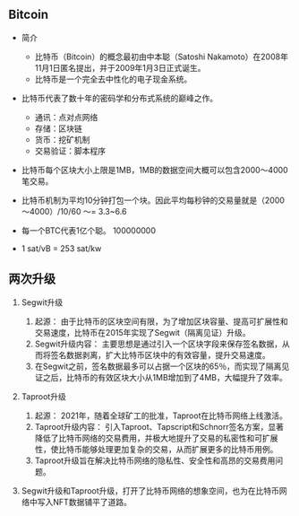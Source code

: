 ## Bitcoin

- 简介
    - 比特币（Bitcoin）的概念最初由中本聪（Satoshi Nakamoto）在2008年11月1日匿名提出，并于2009年1月3日正式诞生。
    - 比特币是一个完全去中性化的电子现金系统。


- 比特币代表了数十年的密码学和分布式系统的巅峰之作。
    - 通讯：点对点网络
    - 存储：区块链
    - 货币：挖矿机制
    - 交易验证：脚本程序

- 比特币每个区块大小上限是1MB，1MB的数据空间大概可以包含2000～4000笔交易。
- 比特币机制为平均10分钟打包一个块。因此平均每秒钟的交易量就是（2000～4000）/10/60 ～= 3.3~6.6
- 每一个BTC代表1亿个聪。 100000000
- 1 sat/vB = 253 sat/kw


## 两次升级
1. Segwit升级
    1. 起源： 由于比特币的区块空间有限，为了增加区块容量、提高可扩展性和交易速度，比特币在2015年实现了Segwit（隔离见证）升级。
    2. Segwit升级内容： 主要思想是通过引入一个区块字段来保存签名数据，从而将签名数据剥离，扩大比特币区块中的有效容量，提升交易速度。
    3. 在Segwit之前，签名数据最多可以占据一个区块的65％，而实现了隔离见证之后，比特币的有效区块大小从1MB增加到了4MB，大幅提升了效率。

2. Taproot升级
    1. 起源： 2021年，随着全球矿工的批准，Taproot在比特币网络上线激活。
    2. Taproot升级内容： 引入Taproot、Tapscript和Schnorr签名方案，显著降低了比特币网络的交易费用，并极大地提升了交易的私密性和可扩展性，使比特币能够处理更加复杂的交易，从而扩展更多的比特币用例。
    3. Taproot升级旨在解决比特币网络的隐私性、安全性和高昂的交易费用问题。

3. Segwit升级和Taproot升级，打开了比特币网络的想象空间，也为在比特币网络中写入NFT数据铺平了道路。
